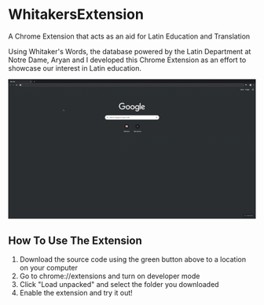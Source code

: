 # WhitakersExtension

A Chrome Extension that acts as an aid for Latin Education and Translation

Using Whitaker's Words, the database powered by the Latin Department at Notre Dame, Aryan and I developed this Chrome Extension as an effort to showcase our interest in Latin education.

![](assets/main.gif)

## How To Use The Extension

1) Download the source code using the green button above to a location on your computer
2) Go to chrome://extensions and turn on developer mode
3) Click "Load unpacked" and select the folder you downloaded
4) Enable the extension and try it out!
